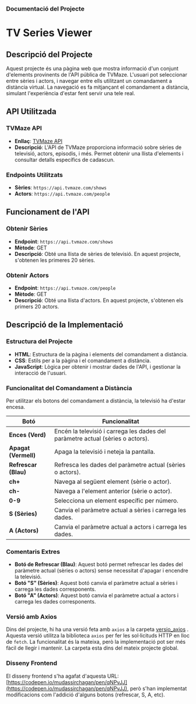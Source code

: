 
### Documentació del Projecte

# TV Series Viewer

## Descripció del Projecte
Aquest projecte és una pàgina web que mostra informació d'un conjunt d'elements provinents de l'API pública de TVMaze. L'usuari pot seleccionar entre sèries i actors, i navegar entre ells utilitzant un comandament a distància virtual. La navegació es fa mitjançant el comandament a distància, simulant l'experiència d'estar fent servir una tele real.

## API Utilitzada
### TVMaze API
- **Enllaç**: [TVMaze API](https://www.tvmaze.com/api)
- **Descripció**: L'API de TVMaze proporciona informació sobre sèries de televisió, actors, episodis, i més. Permet obtenir una llista d'elements i consultar detalls específics de cadascun.

### Endpoints Utilitzats
- **Sèries**: `https://api.tvmaze.com/shows`
- **Actors**: `https://api.tvmaze.com/people`

## Funcionament de l'API
### Obtenir Sèries
- **Endpoint**: `https://api.tvmaze.com/shows`
- **Mètode**: GET
- **Descripció**: Obté una llista de sèries de televisió. En aquest projecte, s'obtenen les primeres 20 sèries.

### Obtenir Actors
- **Endpoint**: `https://api.tvmaze.com/people`
- **Mètode**: GET
- **Descripció**: Obté una llista d'actors. En aquest projecte, s'obtenen els primers 20 actors.

## Descripció de la Implementació
### Estructura del Projecte
- **HTML**: Estructura de la pàgina i elements del comandament a distància.
- **CSS**: Estils per a la pàgina i el comandament a distància.
- **JavaScript**: Lògica per obtenir i mostrar dades de l'API, i gestionar la interacció de l'usuari.

### Funcionalitat del Comandament a Distància
Per utilitzar els botons del comandament a distància, la televisió ha d'estar encesa.

| Botó                | Funcionalitat                                                                 |
|---------------------|-------------------------------------------------------------------------------|
| **Ences (Verd)**   | Encén la televisió i carrega les dades del paràmetre actual (sèries o actors).|
| **Apagat (Vermell)**| Apaga la televisió i neteja la pantalla.                                      |
| **Refrescar (Blau)**  | Refresca les dades del paràmetre actual (sèries o actors).                    |
| **ch+**             | Navega al següent element (sèrie o actor).                                     |
| **ch-**             | Navega a l'element anterior (sèrie o actor).                                   |
| **0-9**             | Selecciona un element específic per número.                                    |
| **S (Sèries)**      | Canvia el paràmetre actual a sèries i carrega les dades.                      |
| **A (Actors)**      | Canvia el paràmetre actual a actors i carrega les dades.                      |

### Comentaris Extres
- **Botó de Refrescar (Blau)**: Aquest botó permet refrescar les dades del paràmetre actual (sèries o actors) sense necessitat d'apagar i encendre la televisió.
- **Botó "S" (Sèries)**: Aquest botó canvia el paràmetre actual a sèries i carrega les dades corresponents.
- **Botó "A" (Actors)**: Aquest botó canvia el paràmetre actual a actors i carrega les dades corresponents.

### Versió amb Axios
Dins del projecte, hi ha una versió feta amb `axios` a la carpeta [versio_axios](./versio_axios/) . Aquesta versió utilitza la biblioteca `axios` per fer les sol·licituds HTTP en lloc de `fetch`. La funcionalitat és la mateixa, però la implementació pot ser més fàcil de llegir i mantenir. La carpeta esta dins del mateix projecte global.

### Disseny Frontend
El disseny frontend s'ha agafat d'aquesta URL: [https://codepen.io/mudassirchagan/pen/qNPvJJ](https://codepen.io/mudassirchagan/pen/qNPvJJ), però s'han implementat modificacions com l'addició d'alguns botons (refrescar, S, A, etc).



